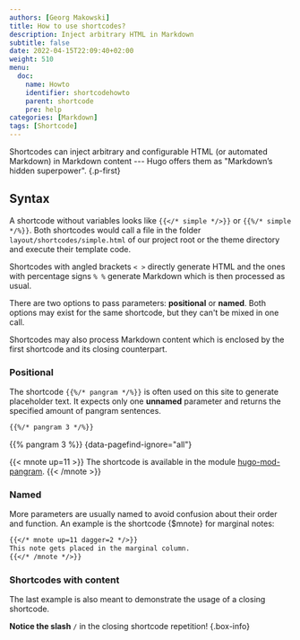 ```yaml
---
authors: [Georg Makowski]
title: How to use shortcodes?
description: Inject arbitrary HTML in Markdown
subtitle: false
date: 2022-04-15T22:09:40+02:00 
weight: 510
menu:
  doc:
    name: Howto
    identifier: shortcodehowto
    parent: shortcode 
    pre: help
categories: [Markdown]
tags: [Shortcode]
---
```


Shortcodes can inject arbitrary and configurable HTML (or automated Markdown) in Markdown content --- Hugo offers them as "Markdown’s hidden superpower".
{.p-first} <!--more-->

## Syntax

A shortcode without variables looks like `{{</* simple */>}}` or `{{%/* simple */%}}`. Both shortcodes would call a file in the folder `layout/shortcodes/simple.html` of our project root or the theme directory and execute their template code.

Shortcodes with angled brackets `< >` directly generate HTML and the ones with percentage signs `% %` generate Markdown which is then processed as usual.  

There are two options to pass parameters: **positional** or **named**. Both options may exist for the same shortcode, but they can't be mixed in one call.

Shortcodes may also process Markdown content which is enclosed by the first shortcode and its closing counterpart.

### Positional

The shortcode  `{{%/* pangram */%}}` is often used on this site to generate placeholder text. It expects only one **unnamed** parameter and returns the specified amount of pangram sentences.

```md {.left-in}
{{%/* pangram 3 */%}}  
```

{{% pangram 3 %}}
{data-pagefind-ignore="all"}

{{< mnote up=11 >}}
The shortcode is available in the module [hugo-mod-pangram](https://github.com/bowman2001/hugo-mod-pangram).
{{< /mnote >}}

### Named

More parameters are usually named to avoid confusion about their order and function. An example is the shortcode {$mnote} for marginal notes:

```md
{{</* mnote up=11 dagger=2 */>}}
This note gets placed in the marginal column.
{{</* /mnote */>}} 
```

### Shortcodes with content

The last example is also meant to demonstrate the usage of a closing shortcode. 

**Notice the slash** `/` in the closing shortcode repetition!
{.box-info}